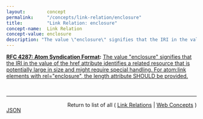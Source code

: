 ```yaml
---
layout:        concept
permalink:     "/concepts/link-relation/enclosure"
title:         "Link Relation: enclosure"
concept-name:  Link Relation
concept-value: enclosure
description: "The value \"enclosure\" signifies that the IRI in the value of the href attribute identifies a related resource that is potentially large in size and might require special handling. For atom:link elements with rel=\"enclosure\", the length attribute SHOULD be provided."
---
```


**[RFC 4287: Atom Syndication Format](/specs/IETF/RFC/4287 "Atom is an XML-based document format that describes lists of related information known as &#34;feeds&#34;. Feeds are composed of a number of items, known as &#34;entries&#34;, each with an extensible set of attached metadata. For example, each entry has a title."):** [The value "enclosure" signifies that the IRI in the value of the href attribute identifies a related resource that is potentially large in size and might require special handling. For atom:link elements with rel="enclosure", the length attribute SHOULD be provided.](http://tools.ietf.org/html/rfc4287#section-4.2.7.2 "Read documentation for Link Relation &#34;enclosure&#34;")

<br/>
<hr/>

<p style="float : left"><a href="./enclosure.json" title="JSON representing this particular Web Concept value">JSON</a></p>
<p style="text-align: right">Return to list of all ( <a href="../link-relation/">Link Relations</a> | <a href="../">Web Concepts</a> )</p>
